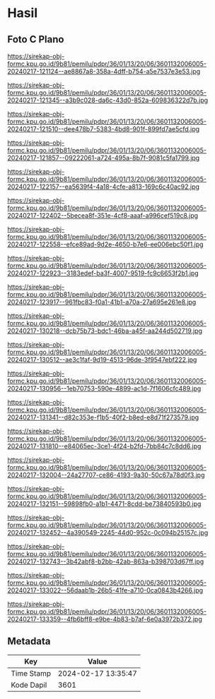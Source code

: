 # Hasil

## Foto C Plano

https://sirekap-obj-formc.kpu.go.id/9b81/pemilu/pdpr/36/01/13/20/06/3601132006005-20240217-121124--ae8867a8-358a-4dff-b754-a5e7537e3e53.jpg

https://sirekap-obj-formc.kpu.go.id/9b81/pemilu/pdpr/36/01/13/20/06/3601132006005-20240217-121345--a3b9c028-da6c-43d0-852a-609836322d7b.jpg

https://sirekap-obj-formc.kpu.go.id/9b81/pemilu/pdpr/36/01/13/20/06/3601132006005-20240217-121510--dee478b7-5383-4bd8-901f-899fd7ae5cfd.jpg

https://sirekap-obj-formc.kpu.go.id/9b81/pemilu/pdpr/36/01/13/20/06/3601132006005-20240217-121857--09222061-a724-495a-8b7f-9081c5fa1799.jpg

https://sirekap-obj-formc.kpu.go.id/9b81/pemilu/pdpr/36/01/13/20/06/3601132006005-20240217-122157--ea5639f4-4a18-4cfe-a813-169c6c40ac92.jpg

https://sirekap-obj-formc.kpu.go.id/9b81/pemilu/pdpr/36/01/13/20/06/3601132006005-20240217-122402--5becea8f-351e-4cf8-aaaf-a996cef519c8.jpg

https://sirekap-obj-formc.kpu.go.id/9b81/pemilu/pdpr/36/01/13/20/06/3601132006005-20240217-122558--efce89ad-9d2e-4650-b7e6-ee006ebc50f1.jpg

https://sirekap-obj-formc.kpu.go.id/9b81/pemilu/pdpr/36/01/13/20/06/3601132006005-20240217-122923--3183edef-ba3f-4007-9519-fc9c6653f2b1.jpg

https://sirekap-obj-formc.kpu.go.id/9b81/pemilu/pdpr/36/01/13/20/06/3601132006005-20240217-123917--961fbc83-f0a1-41b1-a70a-27a695e261e8.jpg

https://sirekap-obj-formc.kpu.go.id/9b81/pemilu/pdpr/36/01/13/20/06/3601132006005-20240217-130218--dcb75b73-bdc1-46ba-a45f-aa244d502719.jpg

https://sirekap-obj-formc.kpu.go.id/9b81/pemilu/pdpr/36/01/13/20/06/3601132006005-20240217-130512--ae3c1faf-9d19-4513-96de-3f9547ebf222.jpg

https://sirekap-obj-formc.kpu.go.id/9b81/pemilu/pdpr/36/01/13/20/06/3601132006005-20240217-130956--1eb70753-590e-4899-ac1d-7f1606cfc489.jpg

https://sirekap-obj-formc.kpu.go.id/9b81/pemilu/pdpr/36/01/13/20/06/3601132006005-20240217-131341--d82c353e-f1b5-40f2-b8ed-e8d71f273579.jpg

https://sirekap-obj-formc.kpu.go.id/9b81/pemilu/pdpr/36/01/13/20/06/3601132006005-20240217-131810--e84065ec-3ce1-4f24-b2fd-7bb84c7c8dd6.jpg

https://sirekap-obj-formc.kpu.go.id/9b81/pemilu/pdpr/36/01/13/20/06/3601132006005-20240217-132004--24a27707-ce86-4193-9a30-50c67a78d0f3.jpg

https://sirekap-obj-formc.kpu.go.id/9b81/pemilu/pdpr/36/01/13/20/06/3601132006005-20240217-132151--59898fb0-a1b1-4471-8cdd-be73840593b0.jpg

https://sirekap-obj-formc.kpu.go.id/9b81/pemilu/pdpr/36/01/13/20/06/3601132006005-20240217-132452--4a390549-2245-44d0-952c-0c094b25157c.jpg

https://sirekap-obj-formc.kpu.go.id/9b81/pemilu/pdpr/36/01/13/20/06/3601132006005-20240217-132743--3b42abf8-b2bb-42ab-863a-b398703d67ff.jpg

https://sirekap-obj-formc.kpu.go.id/9b81/pemilu/pdpr/36/01/13/20/06/3601132006005-20240217-133022--56daab1b-26b5-41fe-a710-0ca0843b4266.jpg

https://sirekap-obj-formc.kpu.go.id/9b81/pemilu/pdpr/36/01/13/20/06/3601132006005-20240217-133359--4fb6bff8-e9be-4b83-b7af-6e0a3972b372.jpg


## Metadata

| Key        | Value               |
| ---------- | ------------------- |
| Time Stamp | 2024-02-17 13:35:47 |
| Kode Dapil | 3601                |



